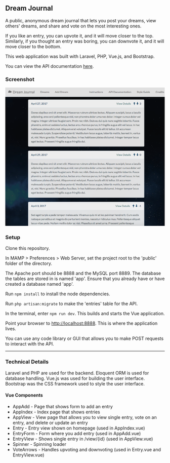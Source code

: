 ## Dream Journal

A public, anonymous dream journal that lets you post your dreams, view others' dreams, and share and vote on the most interesting ones.

If you like an entry, you can upvote it, and it will move closer to the top. Similarly, if you thought an entry was boring, you can downvote it, and it will move closer to the bottom.

This web application was built with Laravel, PHP, Vue.js, and Bootstrap.

You can view the API documentation [here](https://audreysharp.gitbooks.io/dream-journal/content/).

### Screenshot
![screenshot](screenshot.png)

### Setup

Clone this repository.

In MAMP > Preferences > Web Server, set the project root to the 'public' folder of the directory.

The Apache port should be 8888 and the MySQL port 8889.
The database the tables are stored in is named 'app'.
Ensure that you already have or have created a database named 'app'.

Run `npm install` to install the node dependencies.

Run `php artisan:migrate` to make the 'entries' table for the API.

In the terminal, enter `npm run dev`. This builds and starts the Vue application.

Point your browser to [http://localhost:8888](http://localhost:8888). This is where the application lives.

You can use any code library or GUI that allows you to make POST requests to interact with the API.

___

### Technical Details

Laravel and PHP are used for the backend. Eloquent ORM is used for database handling. Vue.js was used for building the user interface. Bootstrap was the CSS framework used to style the user interface.

#### Vue Components
* AppAdd - Page that shows form to add an entry
* AppIndex - Index page that shows entries
* AppView - View page that allows you to view single entry, vote on an entry, and delete or update an entry
* Entry - Entry view shown on homepage (used in AppIndex.vue)
* EntryForm - Form where you add entry (used in AppAdd.vue)
* EntryView - Shows single entry in /view/{id} (used in AppView.vue)
* Spinner - Spinning loader
* VoteArrows - Handles upvoting and downvoting (used in Entry.vue and EntryView.vue)